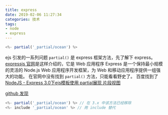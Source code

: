 ```yaml
---
title: express
date: 2019-02-06 11:27:34
categories: 技术
tags:
- node
- express
---
```


```javascript
<%- partial('_partial/ocean') %>
```
ejs 引发的一系列问题
`partial()` 是 express 框架方法，先了解下 express。
[expressjs 官网](http://www.expressjs.com.cn/)是这样介绍的，它是 Web 应用程序
Express 是一个保持最小规模的灵活的 Node.js Web 应用程序开发框架，为 Web 和移动应用程序提供一组强大的功能。
在官网中没有找到 `partial()` 方法，只能看看野史了。
百度找到了[NodeJS - Express 3.0下ejs模板使用 partial展现 片段视图](http://yijiebuyi.com/blog/e503a402ffac43ca1cbaba9d4317b54d.html)
<!-- more -->
[github 发现](https://github.com/expressjs/express/wiki/Migrating-from-2.x-to-3.x)

```javascript
<%- partial('_partial/ocean') %> // 在 3.x 中该方法已经移除
<%- include '_partial/ocean' %> // 用 include 替代
```
